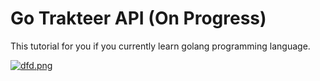 # Go Trakteer API (On Progress)

This tutorial for you if you currently learn golang programming language.

[![dfd.png](https://i.postimg.cc/1twf139c/dfd.png)](https://postimg.cc/ZBYTrZvC)
